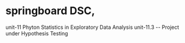 # springboard DSC, 
unit-11 Phyton Statistics in Exploratory Data Analysis 
unit-11.3 -- Project under Hypothesis Testing

